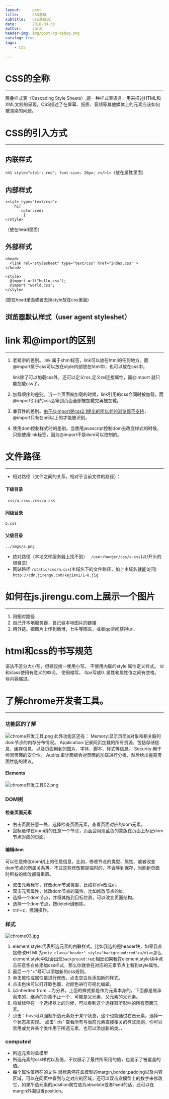 ```yaml
---
layout:     post
title:      CSS基础
subtitle:   css基础01
date:       2018-03-30
author:     sarah
header-img: img/post-bg-debug.png
catalog: true
tags:
    - CSS
    
---
```

# CSS的全称
***
层叠样式表（Cascading Style Sheets）,是一种样式表语言，用来描述HTML和XML文档的呈现。CSS描述了在屏幕、纸质、音频等其他媒体上的元素应该如何被渲染的问题。

# CSS的引入方式
***
## 内联样式
`<h1 style="clolr: red"; font-size: 20px; ></h1>`（放在属性里面）

## 内部样式

```
<style type="text/css">
    h1{
       color:red;
        }
</style>
```
（放在head里面）

## 外部样式

```
<head>
  <link rel="stylesheet" type="text/css" href="index.css" >
</head>
```

```
<style>
  @import url("hello.css");
  @import "world.css";
</style>
```

(放在head里面或者去掉style放在css里面)

## 浏览器默认样式（user agent styleshet）
# link 和@import的区别
***
1. 老祖宗的差别。link 属于xhml标签，link可以放在html的任何地方。而@import属于css可以放在style内部放在html中，也可以放在css中。

    link除了可以加载css外，还可以定义rss,定义rel连接属性，而@import
     就只能加载css了。

2. 加载顺序的差别。当一个页面被加载的时候，link引用的css会同时被加载，而@import引用的css会等到页面全部被加载完再被加载。
3. 兼容性的差别。由于@import是css2.1提出的所以老的浏览器不支持，@import只有在ie5以上的才能被识别。
4. 使用dom控制样式时的差别。当使用javascript控制dom去改变样式的时候，只能使用link标签，因为@import不是dom可以控制的。

# 文件路径
***
- 相对路径（文件之间的关系，相对于当前文件的路径）：

#### 下级目录

      ```
      css/a.css=./css/a.css
      ```
      
#### 同级目录

  ```
  b.css
  ```

#### 父级目录

  ```
  ../imgs/a.png
  ```
     
- 绝对路径（本地文件服务器上找不到）
  ` /user/hunger/css/a.css`(以/开头的根目录)
- 网站路径
 `/static/css/a.css`(主域名下的文件路径，加上主域名就能访问)
`http://cdn.jirengu.com/kejian1/1-8.jig`

# 如何在js.jirengu.com上展示一个图片
***
1.  用相对路径
2. 自己开本地服务器，自己做本地图片的链接
3. 用外链。把图片上传到微博，七牛等图床，或者qq空间获得url.

# html和css的书写规范
语法不区分大小写，但建议统一使用小写。
不使用内联的style 属性定义样式。
id和class使用有意义的单词。
使用缩写。
0px写成0.
属性和属性值之间有空格。
块内容缩进。

# 了解chrome开发者工具。
***
### 功能区的了解
![chrome开发工具.png](http://upload-images.jianshu.io/upload_images/4588809-fcd69520123dd88e.png?imageMogr2/auto-orient/strip%7CimageView2/2/w/1240)
此外功能区还有：
Memory:显示页面js对象和相关联的dom节点的内存分布情况。
Application:记录网页加载的所有资源，包括存储信息、缓存信息、以及页面用到的图片、字体、脚本、样式等信息。
Security:用于检测页面的安全性。
Audits:审计面板会对页面的加载进行分析，然后给出提高页面性能的建议。
#### Elements

![chrome开发工具02.png](http://upload-images.jianshu.io/upload_images/4588809-61414c3729cf0f68.png?imageMogr2/auto-orient/strip%7CimageView2/2/w/1240)

### DOM树

  #### 检查页面元素
  
- 右击页面任意一处，选择检查页面元素，查看页面对应的dom元素。
- 鼠标悬停在dom树的任意一个节点，页面会用淡蓝色的蒙版在页面上标记dom节点对应的页面。

#### 编辑dom

可以任意修改dom树上的任意信息，比如，修改节点的类型、属性、或者改变dom节点的所属关系等。不过这些修改都是临时的，不会等到保存，当刷新页面时所有的修改都将重置。

- 双击元素标签，修改dom节点类型，比如将div改成ul。
- 双击元素属性，修改dom节点的属性，比如修改节点的id。
- 选择一个dom节点，并将其拖到目标位置，可以改变页面结构。
- 选择一个dom节点，按delete键删除。
- ctrl+z，撤回操作。

### 样式

![chrome03.jpg](http://upload-images.jianshu.io/upload_images/4588809-0ff4d230245caaf0.jpg?imageMogr2/auto-orient/strip%7CimageView2/2/w/1240)
1. element,style:代表所选元素的内联样式。比如我选的是header块，如果我直接修改HTML为`<div class="header" style="background:red"></div>`那么element,style中就会出现`background:red`;相反如果我在element,style块中点击任意空白处添加css样式，那么你就会在对应的元素节点上看到style属性。
2. 最后一个“+”号可以添加新的css规则。
3. 单击属性或属性值进行修改，点击空白处添加新的样式。
4. 点击色块可以打开取色器，对颜色进行可视化编辑。
5. 以inherited from....为分界，上面的样式都是作为元素本身的，下面都是继承而来的，继承的对象不止一个，可能是父元素，父元素的父元素。
6. 将鼠标停在一个选择器上的时候，可以看到这个选择器所影响的所有页面元素。
7. 点击：hov;可以强制所选元素处于某个状态，这个也能通过右击元素，选择一个状态来实现。
  点击".cls” 查看所有与当前元素直接相关的样式规则，你可以禁用或允许某个类作用于所选元素，也可以添加新的类。、

### computed
- 所选元素的盒模型
- 所选元素的css样式以及值，不仅展示了最终所采用的值，也显示了被覆盖的值。
- 每个属性值所在的文件
鼠标悬停在盒模型的margin,border,padding以及内容区域，可以在网页中看到与之对应的区域，还可以双击盒模型上的数字来修改它，如果所选元素的position属性值为absolute或者fixed的话，还可以在margin外围设置position。
